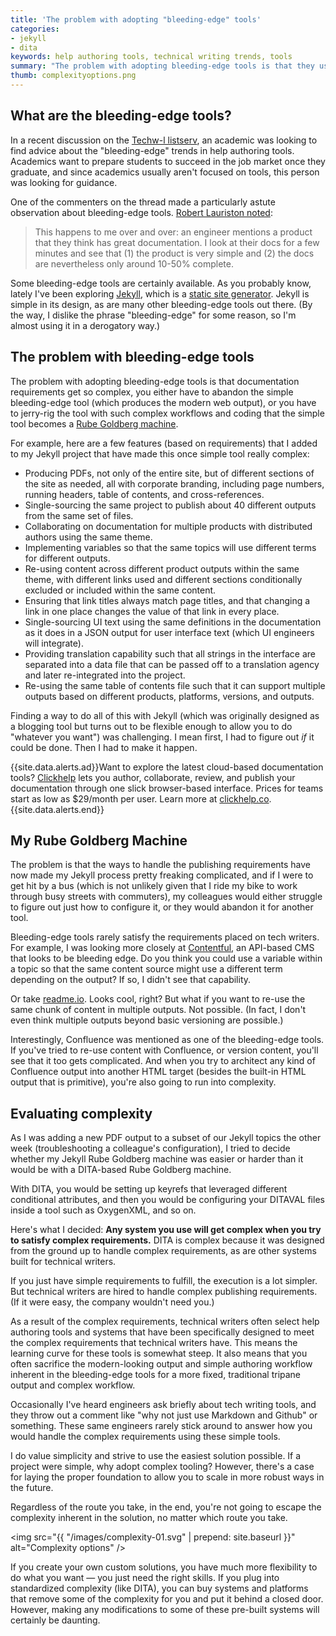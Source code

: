 ```yaml
---
title: 'The problem with adopting "bleeding-edge" tools'
categories:
- jekyll
- dita
keywords: help authoring tools, technical writing trends, tools 
summary: "The problem with adopting bleeding-edge tools is that they usually handle only the simplest use cases. When you try to make these bleeding-edge tools handle complex publishing requirements, the simple tools transform into Rube Goldberg machines of sorts. Since engineers usually don't have to solve these complex publishing requirements themselves, they tend to embrace the simple bleeding-edge tools and can't understand why anyone would pursue a more complex route."
thumb: complexityoptions.png
---
```


## What are the bleeding-edge tools?
In a recent discussion on the [Techw-l listserv](http://www.techwr-l.com/archives/), an academic was looking to find advice about the "bleeding-edge" trends in help authoring tools. Academics want to prepare students to succeed in the job market once they graduate, and since academics usually aren't focused on tools, this person was looking for guidance.

One of the commenters on the thread made a particularly astute observation about bleeding-edge tools. [Robert Lauriston noted](http://www.techwr-l.com/archives/1601/techwhirl-1601-00009.html#.VpFLgpMrIyk): 

> This happens to me over and over: an engineer mentions a product that they think has great documentation. I look at their docs for a few minutes and see that (1) the product is very simple and (2) the docs are nevertheless only around 10-50% complete.

Some bleeding-edge tools are certainly available. As you probably know, lately I've been exploring [Jekyll](http://jekyllrb.com/), which is a [static site generator](http://www.staticgen.com/). Jekyll is simple in its design, as are many other bleeding-edge tools out there. (By the way, I dislike the phrase "bleeding-edge" for some reason, so I'm almost using it in a derogatory way.)

## The problem with bleeding-edge tools

The problem with adopting bleeding-edge tools is that documentation requirements get so complex, you either have to abandon the simple bleeding-edge tool (which produces the modern web output), or you have to jerry-rig the tool with such complex workflows and coding that the simple tool becomes a [Rube Goldberg machine](https://www.google.de/search?q=Rube+Goldberg+machine&source=lnms&tbm=isch&sa=X&ved=0ahUKEwiq_uTth6HKAhWJ0iYKHQLnCNEQ_AUIBygB&biw=1247&bih=643).

For example, here are a few features (based on requirements) that I added to my Jekyll project that have made this once simple tool really complex:

* Producing PDFs, not only of the entire site, but of different sections of the site as needed, all with corporate branding, including page numbers, running headers, table of contents, and cross-references.
* Single-sourcing the same project to publish about 40 different outputs from the same set of files.
* Collaborating on documentation for multiple products with distributed authors using the same theme.
* Implementing variables so that the same topics will use different terms for different outputs.
* Re-using content across different product outputs within the same theme, with different links used and different sections conditionally excluded or included within the same content.
* Ensuring that link titles always match page titles, and that changing a link in one place changes the value of that link in every place.
* Single-sourcing UI text using the same definitions in the documentation as it does in a JSON output for user interface text (which UI engineers will integrate).
* Providing translation capability such that all strings in the interface are separated into a data file that can be passed off to a translation agency and later re-integrated into the project.
* Re-using the same table of contents file such that it can support multiple outputs based on different products, platforms, versions, and outputs.

Finding a way to do all of this with Jekyll (which was originally designed as a blogging tool but turns out to be flexible enough to allow you to do "whatever you want") was challenging. I mean first, I had to figure out *if* it could be done. Then I had to make it happen.

{{site.data.alerts.ad}}Want to explore the latest cloud-based documentation tools? <a href="http://bit.ly/clickhelp">Clickhelp</a> lets you author, collaborate, review, and publish your documentation through one slick browser-based interface. Prices for teams start as low as $29/month per user. Learn more at <a href="http://bit.ly/clickhelp">clickhelp.co</a>.{{site.data.alerts.end}}

## My Rube Goldberg Machine

The problem is that the ways to handle the publishing requirements have now made my Jekyll process pretty freaking complicated, and if I were to get hit by a bus (which is not unlikely given that I ride my bike to work through busy streets with commuters), my colleagues would either struggle to figure out just how to configure it, or they would abandon it for another tool.

Bleeding-edge tools rarely satisfy the requirements placed on tech writers. For example, I was looking more closely at [Contentful](http://www.contentful.com), an API-based CMS that looks to be bleeding edge. Do you think you could use a variable within a topic so that the same content source might use a different term depending on the output? If so, I didn't see that capability.

Or take [readme.io](http://readme.io). Looks cool, right? But what if you want to re-use the same chunk of content in multiple outputs. Not possible. (In fact, I don't even think multiple outputs beyond basic versioning are possible.) 

Interestingly, Confluence was mentioned as one of the bleeding-edge tools. If you've tried to re-use content with Confluence, or version content, you'll see that it too gets complicated. And when you try to architect any kind of Confluence output into another HTML target (besides the built-in HTML output that is primitive), you're also going to run into complexity.

## Evaluating complexity 

As I was adding a new PDF output to a subset of our Jekyll topics the other week (troubleshooting a colleague's configuration), I tried to decide whether my Jekyll Rube Goldberg machine was easier or harder than it would be with a DITA-based Rube Goldberg machine. 

With DITA, you would be setting up keyrefs that leveraged different conditional attributes, and then you would be configuring your DITAVAL files inside a tool such as OxygenXML, and so on. 

Here's what I decided: **Any system you use will get complex when you try to satisfy complex requirements.** DITA is complex because it was designed from the ground up to handle complex requirements, as are other systems built for technical writers. 

If you just have simple requirements to fulfill, the execution is a lot simpler. But technical writers are hired to handle complex publishing requirements. (If it were easy, the company wouldn't need you.)

As a result of the complex requirements, technical writers often select help authoring tools and systems that have been specifically designed to meet the complex requirements that technical writers have. This means the learning curve for these tools is somewhat steep. It also means that you often sacrifice the modern-looking output and simple authoring workflow inherent in the bleeding-edge tools for a more fixed, traditional tripane output and complex workflow.

Occasionally I've heard engineers ask briefly about tech writing tools, and they throw out a comment like "why not just use Markdown and Github" or something. These same engineers rarely stick around to answer how you would handle the complex requirements using these simple tools.

I do value simplicity and strive to use the easiest solution possible. If a project were simple, why adopt complex tooling? However, there's a case for laying the proper foundation to allow you to scale in more robust ways in the future.

Regardless of the route you take, in the end, you're not going to escape the complexity inherent in the solution, no matter which route you take.

<img src="{{ "/images/complexity-01.svg" | prepend: site.baseurl }}" alt="Complexity options" />

If you create your own custom solutions, you have much more flexibility to do what you want &mdash; you just need the right skills. If you plug into standardized complexity (like DITA), you can buy systems and platforms that remove some of the complexity for you and put it behind a closed door. However, making any modifications to some of these pre-built systems will certainly be daunting.

